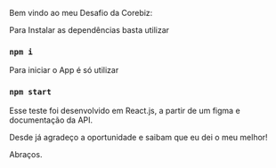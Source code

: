 Bem vindo ao meu Desafio da Corebiz:


Para Instalar as dependências basta utilizar

### `npm i`

Para iniciar o App é só utilizar
### `npm start`

Esse teste foi desenvolvido em React.js, a partir de um figma e documentação da API.

Desde já agradeço a oportunidade e saibam que eu dei o meu melhor! 

Abraços.